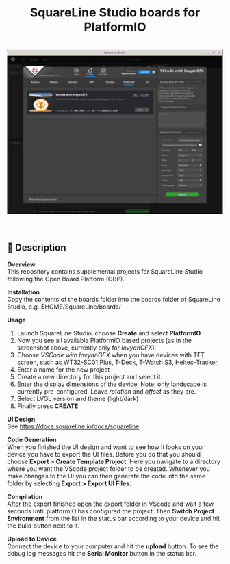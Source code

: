 <h1 align="center">SquareLine Studio boards for PlatformIO</h1>
<div align="center">
  <img src="./project.png">
</div>
<br>
<br>

## :ledger: Description

**Overview**<br>
This repository contains supplemental projects for SquareLine Studio following the Open Board Platform (OBP).

**Installation**<br>
Copy the contents of the boards folder into the boards folder of SquareLine Studio, e.g.
$HOME/SquareLine/boards/

**Usage**<br>
1. Launch SquareLine Studio, choose **Create** and select **PlatformIO**
2. Now you see all available PlatformIO based projects (as in the screenshot above, currently only for *lovyanGFX*).
3. Choose *VSCode with lovyanGFX* when you have devices with TFT screen, such as WT32-SC01 Plus, T-Deck, T-Watch S3, Heltec-Tracker.
4. Enter a name for the new project
5. Create a new directory for this project and select it.
6. Enter the display dimensions of the device. Note: only landscape is currently pre-configured. Leave *rotation* and *offset* as they are.
7. Select LVGL version and theme (light/dark)
8. Finally press **CREATE**

**UI Design**<br>
See https://docs.squareline.io/docs/squareline


**Code Generation**<br>
When you finished the UI design and want to see how it looks on your device you have to export the UI files. Before you do that you should choose **Export > Create Template Project**. Here you navigate to a directory where you want the VScode project folder to be created.
Whenever you make changes to the UI you can then generate the code into the same folder by selecting **Export > Export UI Files**.

**Compilation**<br>
After the export finished open the export folder in VScode and wait a few seconds until platformIO has configured the project. Then **Switch Project Environment** from the list in the status bar according to your device and hit the build button next to it.

**Upload to Device**<br>
Connect the device to your computer and hit the **upload** button. To see the debug log messages hit the **Serial Monitor** button in the status bar.